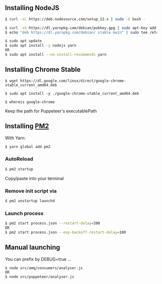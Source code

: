 ## Installing NodeJS

```bash
$ curl -sL https://deb.nodesource.com/setup_12.x | sudo -E bash -

$ curl -sS https://dl.yarnpkg.com/debian/pubkey.gpg | sudo apt-key add -
$ echo "deb https://dl.yarnpkg.com/debian/ stable main" | sudo tee /etc/apt/sources.list.d/yarn.list

$ sudo apt update
$ sudo apt install -y nodejs yarn
OR
$ sudo apt install --no-install-recommends yarn
```

## Installing Chrome Stable

```
$ wget https://dl.google.com/linux/direct/google-chrome-stable_current_amd64.deb

$ sudo apt install -y ./google-chrome-stable_current_amd64.deb

$ whereis google-chrome
```

Keep the path for Puppeteer's executablePath

## Installing [PM2](https://travis-ci.org/Unitech/pm2)

With Yarn:

```bash
$ yarn global add pm2
```

### AutoReload

```bash
$ pm2 startup
```

Copy/paste into your terminal

### Remove init script via

```bash
$ pm2 unstartup launchd
```

### Launch process

```bash
$ pm2 start process.json --restart-delay=200
OR
$ pm2 start process.json --exp-backoff-restart-delay=100
```

## Manual launching

You can prefix by DEBUG=true ...

```bash
$ node src/amq/consumers/analyser.js
OR
$ node src/puppeteer/analyser.js
```
